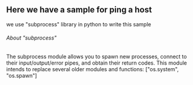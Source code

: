 ## Here we have a sample for ping a host

we use "subprocess" library in python to write this sample

###### About "subprocess"

The subprocess module allows you to spawn new processes, connect to their input/output/error pipes, and obtain their return codes. This module intends to replace several older modules and functions: ["os.system", "os.spawn"]
